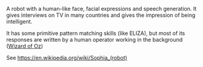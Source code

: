 A robot with a human-like face, facial expressions and speech generation. It gives interviews on TV in many countries and gives the impression of being intelligent.  

It has some primitive pattern matching skills (like ELIZA), but most of its responses are written by a human operator working in the background ([Wizard of Oz](https://en.wikipedia.org/wiki/Wizard_of_Oz_experiment))   
 
See https://en.wikipedia.org/wiki/Sophia_(robot)